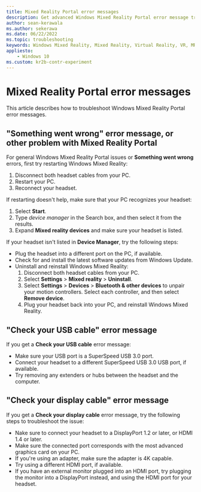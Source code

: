```yaml
---
title: Mixed Reality Portal error messages
description: Get advanced Windows Mixed Reality Portal error message troubleshooting that goes beyond standard support documentation.
author: sean-kerawala
ms.author: sekerawa
ms.date: 06/22/2022
ms.topic: troubleshooting
keywords: Windows Mixed Reality, Mixed Reality, Virtual Reality, VR, MR, Troubleshoot, Errors, Help, Support, Mixed Reality Portal
appliesto:
    - Windows 10
ms.custom: kr2b-contr-experiment
---
```


# Mixed Reality Portal error messages

This article describes how to troubleshoot Windows Mixed Reality Portal error messages.

## "Something went wrong" error message, or other problem with Mixed Reality Portal

For general Windows Mixed Reality Portal issues or **Something went wrong** errors, first try restarting Windows Mixed Reality:

1. Disconnect both headset cables from your PC.
2. Restart your PC.
3. Reconnect your headset.

If restarting doesn't help, make sure that your PC recognizes your headset:
1. Select **Start**.
2. Type *device manager* in the Search box, and then select it from the results.
3. Expand **Mixed reality devices** and make sure your headset is listed.

If your headset isn't listed in **Device Manager**, try the following steps:

- Plug the headset into a different port on the PC, if available.
- Check for and install the latest software updates from Windows Update.
- Uninstall and reinstall Windows Mixed Reality:
  1. Disconnect both headset cables from your PC.
  1. Select **Settings**  > **Mixed reality** > **Uninstall**.
  1. Select **Settings**  > **Devices**  > **Bluetooth & other devices** to unpair your motion controllers. Select each controller, and then select **Remove device**.
  1. Plug your headset back into your PC, and reinstall Windows Mixed Reality.

## "Check your USB cable" error message

If you get a **Check your USB cable** error message:

- Make sure your USB port is a SuperSpeed USB 3.0 port.
- Connect your headset to a different SuperSpeed USB 3.0 USB port, if available.
- Try removing any extenders or hubs between the headset and the computer.

## "Check your display cable" error message

If you get a **Check your display cable** error message, try the following steps to troubleshoot the issue:

- Nake sure to connect your headset to a DisplayPort 1.2 or later, or HDMI 1.4 or later.
- Make sure the connected port corresponds with the most advanced graphics card on your PC.
- If you're using an adapter, make sure the adapter is 4K capable.
- Try using a different HDMI port, if available.
- If you have an external monitor plugged into an HDMI port, try plugging the monitor into a DisplayPort instead, and using the HDMI port for your headset.
